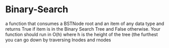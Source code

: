 # Binary-Search
a function that consumes a BSTNode root and an item of any data type and returns True if item is in the Binary Search Tree and False otherwise. Your function should run in  O(h)  where  h  is the height of the tree (the furthest you can go down by traversing lnodes and rnodes

